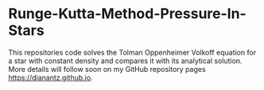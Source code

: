 # Runge-Kutta-Method-Pressure-In-Stars
This repositories code solves the Tolman Oppenheimer Volkoff equation for a star with constant density 
and compares it with its analytical solution. More details will follow soon on my GitHub repository pages https://dianantz.github.io.
